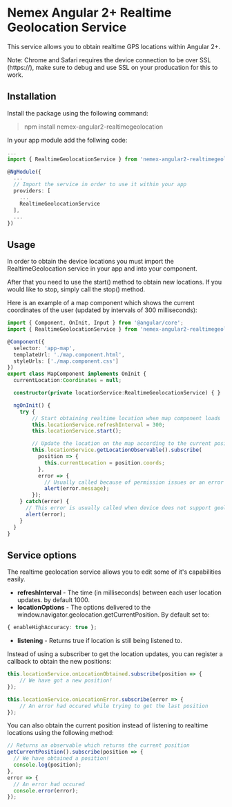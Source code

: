 # Nemex Angular 2+ Realtime Geolocation Service

This service allows you to obtain realtime GPS locations within Angular 2+.

Note: Chrome and Safari requires the device connection to be over SSL (https://), make sure to
debug and use SSL on your producation for this to work.

## Installation

Install the package using the following command:
> npm install nemex-angular2-realtimegeolocation

In your app module add the follwing code:
```typescript
...
import { RealtimeGeolocationService } from 'nemex-angular2-realtimegeolocation';

@NgModule({
  ...
  // Import the service in order to use it within your app
  providers: [
    ...
    RealtimeGeolocationService
  ],
  ...
})
```

## Usage

In order to obtain the device locations you must import the RealtimeGeolocation service in your app and into your component.

After that you need to use the start() method to obtain new locations.
If you would like to stop, simply call the stop() method.

Here is an example of a map component which shows the current coordinates of the user (updated by intervals of 300 milliseconds):
```typescript
import { Component, OnInit, Input } from '@angular/core';
import { RealtimeGeolocationService } from 'nemex-angular2-realtimegeolocation';

@Component({
  selector: 'app-map',
  templateUrl: './map.component.html',
  styleUrls: ['./map.component.css']
})
export class MapComponent implements OnInit {
  currentLocation:Coordinates = null;

  constructor(private locationService:RealtimeGeolocationService) { }

  ngOnInit() {
    try {  
        // Start obtaining realtime location when map component loads
        this.locationService.refreshInterval = 300;
        this.locationService.start(); 

        // Update the location on the map according to the current position of the user
        this.locationService.getLocationObservable().subscribe(
          position => {
            this.currentLocation = position.coords;
          }, 
          error => {
            // Usually called because of permission issues or an error obtaining the last position
            alert(error.message);
        });
    } catch(error) {
      // This error is usually called when device does not support geolocation at all
      alert(error);
    }
  }
}
```

## Service options
The realtime geolocation service allows you to edit some of it's capabilities easily.

- **refreshInterval** - The time (in milliseconds) between each user location updates. by default 1000.
- **locationOptions** - The options delivered to the window.navigator.geolocation.getCurrentPosition. By default set to:
```typescript
{ enableHighAccuracy: true }; 
 ```
 - **listening** - Returns true if location is still being listened to.

Instead of using a subscriber to get the location updates, you can register a callback to obtain the new positions:
```typescript
this.locationService.onLocationObtained.subscribe(position => {
    // We have got a new position!
});

this.locationService.onLocationError.subscribe(error => {
    // An error had occured while trying to get the last position
});
```

You can also obtain the current position instead of listening to realtime locations using the following method:
```typescript
// Returns an observable which returns the current position
getCurrentPosition().subscribe(position => {
  // We have obtained a position!
  console.log(position);
},
error => {
  // An error had occured
  console.error(error);
});
```